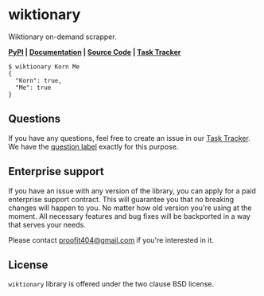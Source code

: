 # wiktionary

Wiktionary on-demand scrapper.

**[PyPI](https://pypi.org/project/wiktionary) |
[Documentation](https://proofit404.github.io/wiktionary) |
[Source Code](https://github.com/proofit404/wiktionary) |
[Task Tracker](https://github.com/proofit404/wiktionary/issues)**

```console
$ wiktionary Korn Me
{
  "Korn": true,
  "Me": true
}
```

## Questions

If you have any questions, feel free to create an issue in our
[Task Tracker](https://github.com/proofit404/wiktionary/issues). We have the
[question label](https://github.com/proofit404/wiktionary/issues?q=is%3Aopen+is%3Aissue+label%3Aquestion)
exactly for this purpose.

## Enterprise support

If you have an issue with any version of the library, you can apply for a paid
enterprise support contract. This will guarantee you that no breaking changes
will happen to you. No matter how old version you're using at the moment. All
necessary features and bug fixes will be backported in a way that serves your
needs.

Please contact [proofit404@gmail.com](mailto:proofit404@gmail.com) if you're
interested in it.

## License

`wiktionary` library is offered under the two clause BSD license.
